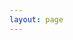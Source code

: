 ```yaml
---
layout: page
---
```


<script setup>
import { VPTeamPage, VPTeamPageTitle, VPTeamPageSection, VPTeamMembers } from 'vitepress/theme';

const projectManagers = [
  {
    avatar: 'https://www.github.com/jaapmarcus.png',
    name: 'Jaap Marcus 🇳🇱',
    links: [
      { icon: 'github', link: 'https://github.com/jaapmarcus' },
      { icon: 'twitter', link: 'https://twitter.com/jaapmarcus' },
    ],
  },
  {
    avatar: 'https://www.github.com/ScIT-Raphael.png',
    name: 'Raphael Schneeberger 🇨🇭',
    links: [{ icon: 'github', link: 'https://github.com/ScIT-Raphael' }],
  },
  {
    avatar: 'https://www.github.com/Lupul.png',
    name: 'Robert Zollner 🇷🇴',
    links: [{ icon: 'github', link: 'https://github.com/Lupul' }],
  },
  {
    avatar: 'https://cdn.discordapp.com/avatars/737720562482151485/bac8f56f0a909032efaf60c1aa4047e5.webp',
    name: 'Kristan Kenney 🇨🇦',
  },
];

const teamMembers = [
  {
    avatar: 'https://www.github.com/ioannidesalex.png',
    name: 'Alexandros Ioannides 🇨🇾',
    title: 'CTO',
    org: "FocusNet",
    orgLink: "https://focus-net.net/",
    links: [{ icon: 'github', link: 'https://github.com/ioannidesalex' }],
  },
  {
    avatar: 'https://www.github.com/jakobbouchard.png',
    name: 'Jakob Bouchard 🇨🇦',
    title: 'Developer',
    org: "Prosomo",
    orgLink: "https://prosomo.com",
    links: [
      { icon: 'github', link: 'https://github.com/jakobbouchard' },
      { icon: 'twitter', link: 'https://twitter.com/bouchardjakob' },
    ],
  },
  {
    avatar: 'https://cdn.discordapp.com/avatars/737905427097845780/32452f630dd8684ed7c580806ccbee09.webp',
    name: 'Falzo 🇩🇪',
    links: [{ icon: 'github', link: 'https://github.com/falzoMAD' }],
  },
  {
    avatar: 'https://www.github.com/cmstew.png',
    name: 'Curtis Stewart 🇨🇦',
    links: [{ icon: 'github', link: 'https://github.com/cmstew' }],
  },
  {
    avatar: 'https://www.github.com/divinity76.png',
    name: 'divinity76 🇳🇴',
    links: [{ icon: 'github', link: 'https://github.com/divinity76' }],
  },
];

const featuredContributors = [
  {
    avatar: '/logo.png',
    name: 'John Doe',
    links: [{ icon: 'github', link: 'https://github.com/hestiacp' }],
  },
  {
    avatar: '/logo.png',
    name: 'John Doe',
    links: [{ icon: 'github', link: 'https://github.com/hestiacp' }],
  },
  {
    avatar: '/logo.png',
    name: 'John Doe',
    links: [{ icon: 'github', link: 'https://github.com/hestiacp' }],
  },
  {
    avatar: '/logo.png',
    name: 'John Doe',
    links: [{ icon: 'github', link: 'https://github.com/hestiacp' }],
  },
];
</script>

<VPTeamPage>
  <VPTeamPageTitle>
    <template #title>
      The Team
    </template>
    <template #lead>
      The development of Hestia is guided by an international team, some of whom have chosen to be featured below.
    </template>
  </VPTeamPageTitle>
  <VPTeamPageSection>
    <template #title>Project Managers</template>
    <template #members>
      <VPTeamMembers :members="projectManagers" />
    </template>
  </VPTeamPageSection>
  <VPTeamPageSection>
    <template #title>Team Members</template>
    <template #members>
      <VPTeamMembers :members="teamMembers" />
    </template>
  </VPTeamPageSection>
  <VPTeamPageSection>
    <template #title>Contributors</template>
    <template #members>
      <VPTeamMembers size="small" :members="featuredContributors" />
    </template>
  </VPTeamPageSection>
</VPTeamPage>
